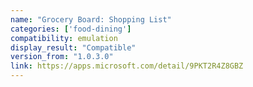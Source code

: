 ```yaml
---
name: "Grocery Board: Shopping List"
categories: ['food-dining']
compatibility: emulation
display_result: "Compatible"
version_from: "1.0.3.0"
link: https://apps.microsoft.com/detail/9PKT2R4Z8GBZ
---
```

